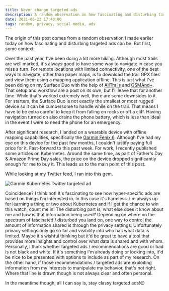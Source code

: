 ```yaml
---
title: Never change targeted ads
description: A random observation on how fascinating and disturbing targeted ads can be
date: 2021-06-22 17:40:00
tags: random, privacy, social media, ads
---
```


The origin of this post comes from a random observation I made earlier today on how fascinating and disturbing targeted ads can be. But first, some context.

Over the past year, I've been doing a lot more hiking. Although most trails are well marked, it's always good to have some way to navigate in case you miss a turn. For remote locations with limited connectivity, one of the best ways to navigate, other than paper maps, is to download the trail GPX files and view them using a mapping application offline. This is just what I've been doing on my Surface Duo with the help of [AllTrails](https://www.alltrails.com/) and [OSMAnd+](http://osmand.net/). That setup and workflow are a post on its own, but I'll leave that for another time. While that's worked extremely well, there are some downsides to it. For starters, the Surface Duo is not exactly the smallest or most rugged device so it can be cumbersome to handle while on the trail. That means I have to be extra careful to keep it from falling on rocks or off a cliff. Having navigation turned on also drains the phone battery, which is less than ideal in the event I were to need the phone for an emergency.

After significant research, I landed on a wearable device with offline mapping capabilities, specifically the [Garmin Fenix 6](https://discover.garmin.com/en-US/fenix-6/). Although I've had my eye on this device for the past few months, I couldn't justify paying full price for it. Fast-forward to this past week. For work, I recently published some articles on Kubernetes. Around the same time, as part of Father's Day & Amazon Prime Day sales, the price on the device dropped significantly enough for me to buy it. This leads us to the main point of this post.

While looking at my Twitter feed, I ran into this gem.

![Garmin Kubernetes Twitter targeted ad](https://user-images.githubusercontent.com/11130940/123006831-47e1f080-d386-11eb-98ac-af80f6f5f6f0.png)

Coincidence? I think not! It's fascinating to see how hyper-specific ads are based on things I'm interested in. In this case it's harmless. I'm always up for learning a thing or two about Kubernetes and if I get the chance to win this watch, count me in! The disturbing part is, what else does it know about me and how is that information being used? Depending on where on the spectrum of fascinated / disturbed you land on, one way to control the amount of information shared is through the privacy settings. Unfortunately privacy settings only go so far and visibility into who has what data is limited. Maybe it's wishful thinking but it'd be great to have a tool that provides more insights and control over what data is shared and with whom. Personally, I think whether targeted ads / recommendations are good or bad is not black and white. If it's something I'm already doing or looking into, it'd be nice to be presented with options to include as part of my research. On the other hand, if those recommendations / targeted ads are exploiting information from my interests to manipulate my behavior, that's not right. Where that line is drawn though is not always clear and often personal.

In the meantime though, all I can say is, stay classy targeted ads!😉
